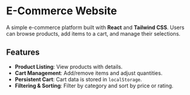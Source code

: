 # E-Commerce Website

A simple e-commerce platform built with **React** and **Tailwind CSS**. Users can browse  products, add items to a cart, and manage their selections.

## Features

- **Product Listing**: View products with details.
- **Cart Management**: Add/remove items and adjust quantities.
- **Persistent Cart**: Cart data is stored in `localStorage`.
- **Filtering & Sorting**: Filter by category and sort by price or rating.
